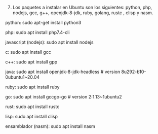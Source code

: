 7. Los paquetes a instalar en Ubuntu son los siguientes: python, php, nodejs, gcc, g++, openjdk-8-jdk, ruby, golang, rustc , clisp y nasm.

python: sudo apt-get install python3

php: sudo apt install php7.4-cli

javascript (nodejs): sudo apt install nodejs

c: sudo apt install gcc

c++: sudo apt install gpp

java: sudo apt install openjdk-8-jdk-headless # version 8u292-b10-0ubuntu1~20.04

ruby: sudo apt install ruby

go: sudo apt install gccgo-go # version 2:1.13~1ubuntu2

rust: sudo apt install rustc

lisp: sudo apt install clisp

ensamblador (nasm): sudo apt install nasm
